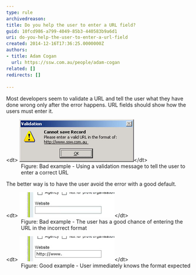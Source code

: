 ```yaml
---
type: rule
archivedreason: 
title: Do you help the user to enter a URL field?
guid: 10fcd986-a799-4049-85b3-440583b9a6d1
uri: do-you-help-the-user-to-enter-a-url-field
created: 2014-12-16T17:36:25.0000000Z
authors:
- title: Adam Cogan
  url: https://ssw.com.au/people/adam-cogan
related: []
redirects: []

---
```


Most developers seem to validate a URL and tell the user what they have done wrong                     only after the error happens. URL fields should show how the users must enter it.

<!--endintro-->
<dl class="badImage">&lt;dt&gt;
                        <img src="url-field-bad.jpg" alt="Error message 'Cannot save record'">&lt;/dt&gt;<dd>
                        Figure: Bad example - Using a validation message to tell the user to enter a correct
                        URL</dd></dl>
The better way is to have the user avoid the error with a good default.
<dl class="badImage">&lt;dt&gt;
                        <img src="url-field-bad2.jpg" alt="image showing blank textfield">&lt;/dt&gt;<dd>
                        Figure: Bad example - The user has a good chance of entering the URL in the incorrect format</dd></dl><dl class="goodImage">&lt;dt&gt;
                        <img src="url-field-good.jpg" alt="image showing a textfield pre-populated with 'http://www.'">&lt;/dt&gt;<dd>
                        Figure: Good example - User immediately knows the format expected</dd></dl>
